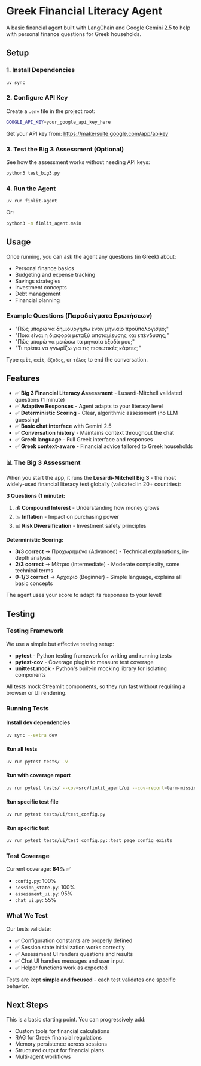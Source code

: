# Greek Financial Literacy Agent

A basic financial agent built with LangChain and Google Gemini 2.5 to help with personal finance questions for Greek households.

## Setup

### 1. Install Dependencies

```bash
uv sync
```

### 2. Configure API Key

Create a `.env` file in the project root:

```bash
GOOGLE_API_KEY=your_google_api_key_here
```

Get your API key from: https://makersuite.google.com/app/apikey

### 3. Test the Big 3 Assessment (Optional)

See how the assessment works without needing API keys:
```bash
python3 test_big3.py
```

### 4. Run the Agent

```bash
uv run finlit-agent
```

Or:
```bash
python3 -m finlit_agent.main
```

## Usage

Once running, you can ask the agent any questions (in Greek) about:
- Personal finance basics
- Budgeting and expense tracking
- Savings strategies
- Investment concepts
- Debt management
- Financial planning

### Example Questions (Παραδείγματα Ερωτήσεων)

- "Πώς μπορώ να δημιουργήσω έναν μηνιαίο προϋπολογισμό;"
- "Ποια είναι η διαφορά μεταξύ αποταμίευσης και επένδυσης;"
- "Πώς μπορώ να μειώσω τα μηνιαία έξοδά μου;"
- "Τι πρέπει να γνωρίζω για τις πιστωτικές κάρτες;"

Type `quit`, `exit`, `έξοδος`, or `τέλος` to end the conversation.

## Features

- ✅ **Big 3 Financial Literacy Assessment** - Lusardi-Mitchell validated questions (1 minute)
- ✅ **Adaptive Responses** - Agent adapts to your literacy level
- ✅ **Deterministic Scoring** - Clear, algorithmic assessment (no LLM guessing)
- ✅ **Basic chat interface** with Gemini 2.5
- ✅ **Conversation history** - Maintains context throughout the chat
- ✅ **Greek language** - Full Greek interface and responses
- ✅ **Greek context-aware** - Financial advice tailored to Greek households

### 📊 The Big 3 Assessment

When you start the app, it runs the **Lusardi-Mitchell Big 3** - the most widely-used financial literacy test globally (validated in 20+ countries):

**3 Questions (1 minute):**
1. 💰 **Compound Interest** - Understanding how money grows
2. 📉 **Inflation** - Impact on purchasing power  
3. 📊 **Risk Diversification** - Investment safety principles

**Deterministic Scoring:**
- **3/3 correct** → Προχωρημένο (Advanced) - Technical explanations, in-depth analysis
- **2/3 correct** → Μέτριο (Intermediate) - Moderate complexity, some technical terms
- **0-1/3 correct** → Αρχάριο (Beginner) - Simple language, explains all basic concepts

The agent uses your score to adapt its responses to your level!

## Testing

### Testing Framework

We use a simple but effective testing setup:

- **pytest** - Python testing framework for writing and running tests
- **pytest-cov** - Coverage plugin to measure test coverage
- **unittest.mock** - Python's built-in mocking library for isolating components

All tests mock Streamlit components, so they run fast without requiring a browser or UI rendering.

### Running Tests

#### Install dev dependencies
```bash
uv sync --extra dev
```

#### Run all tests
```bash
uv run pytest tests/ -v
```

#### Run with coverage report
```bash
uv run pytest tests/ --cov=src/finlit_agent/ui --cov-report=term-missing
```

#### Run specific test file
```bash
uv run pytest tests/ui/test_config.py
```

#### Run specific test
```bash
uv run pytest tests/ui/test_config.py::test_page_config_exists
```

### Test Coverage

Current coverage: **84%** ✅

- `config.py`: 100%
- `session_state.py`: 100%
- `assessment_ui.py`: 95%
- `chat_ui.py`: 55%

### What We Test

Our tests validate:
- ✅ Configuration constants are properly defined
- ✅ Session state initialization works correctly
- ✅ Assessment UI renders questions and results
- ✅ Chat UI handles messages and user input
- ✅ Helper functions work as expected

Tests are kept **simple and focused** - each test validates one specific behavior.


## Next Steps

This is a basic starting point. You can progressively add:
- Custom tools for financial calculations
- RAG for Greek financial regulations
- Memory persistence across sessions
- Structured output for financial plans
- Multi-agent workflows
